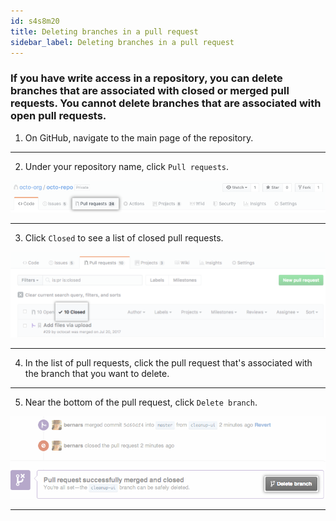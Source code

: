 ```yaml
---
id: s4s8m20
title: Deleting branches in a pull request
sidebar_label: Deleting branches in a pull request
---
```



<!--
## Deleting and restoring branches in a pull request -->

### If you have write access in a repository, you can delete branches that are associated with closed or merged pull requests. You cannot delete branches that are associated with open pull requests.


1. On GitHub, navigate to the main page of the repository.

---

2. Under your repository name, click  `Pull requests`.


![xxx](https://raw.githubusercontent.com/ChickenKyiv/awesome-git-article/master/img/PR/repo-tabs-pull-requests.png)

---

3. Click `Closed` to see a list of closed pull requests.


![xxx](https://raw.githubusercontent.com/ChickenKyiv/awesome-git-article/master/img/PR/branches-closed.png)

---

4. In the list of pull requests, click the pull request that's associated with the branch that you want to delete.

---

5. Near the bottom of the pull request, click `Delete branch`.


![xxx](https://raw.githubusercontent.com/ChickenKyiv/awesome-git-article/master/img/PR/delete_branch_button.png)

----
